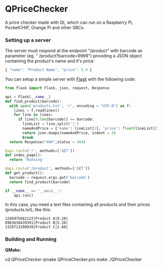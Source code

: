
# QPriceChecker
A price checker made with Qt, which can run on a Raspberry Pi, PocketCHIP, Orange Pi and other SBCs.

### Setting up a server
The server must respond at the endpoint "/product" with barcode as parameter (eg. " /product?barcode=9999") providing a JSON object containing the product's name and it's price:
```javascript
{ "name": "Product Name", "price": 5.9 }
```
You can setup a simple server with [Flask](https://flask.palletsprojects.com/) with the following code:
```python
from flask import Flask, json, request, Response

api = Flask(__name__)
def find_product(barcode):
  with open('products.txt', 'r', encoding = "UTF-8") as f:
    lines = f.readlines()
    for line in lines:
      if line[0:len(barcode)] == barcode:
        lineList = line.split('|')
        nameAndPrice = {'name': lineList[1], 'price': float(lineList[2])}
        return json.dumps(nameAndPrice, indent = 4)
        break
  return Response("404",status = 404)

@api.route('/', methods=['GET'])
def index_page():
  return 'Running'

@api.route('/product', methods=['GET'])
def get_product():
  barcode = request.args.get('barcode')
  return find_product(barcode)

if __name__ == '__main__':
    api.run() 
```
In this case, you need a text files containing all products and their prices (products.txt), like this:
```
1246975662122|Product A|9.20|
8963638439391|Product B|5.20|
1328713290939|Product C|2.60|
```

### Building and Running
**QMake:**

cd QPriceChecker
qmake QPriceChecker.pro
make
./QPriceChecker
